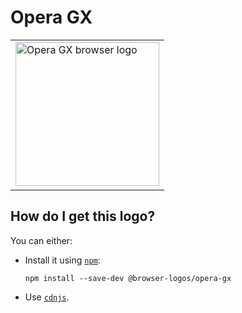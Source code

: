# Opera GX

<table>
    <tr height=240>
        <td>
            <a href="https://github.com/alrra/browser-logos/tree/dd7e89c04c9f97b85807716720670a1e82e2853b/src/opera-gx">
                <img width=230 src="https://raw.githubusercontent.com/alrra/browser-logos/dd7e89c04c9f97b85807716720670a1e82e2853b/src/opera-gx/opera-gx_512x512.png" alt="Opera GX browser logo">
            </a>
        </td>
    </tr>
</table>

## How do I get this logo?

You can either:

* Install it using [`npm`][npm]:

  `npm install --save-dev @browser-logos/opera-gx`

* Use [`cdnjs`][cdnjs].

<!-- Link labels: -->

[cdnjs]: https://cdnjs.com/libraries/browser-logos
[npm]: https://www.npmjs.com/
